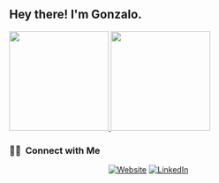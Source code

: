 
<h2> Hey there! I'm Gonzalo.</h2>



<a href="https://github.com/AVS1508">
  <img height="180em" src="https://github-readme-stats.vercel.app/api?username=zalodev&theme=buefy&show_icons=true" />
  <img height="180em" src="https://github-readme-stats.vercel.app/api/top-langs/?username=zalodev&theme=buefy&layout=compact" />
</a>

<br/>

<h3> 🤝🏻 &nbsp;Connect with Me </h3>

<p align="center">
<a href="https://www.gONZALO.com/"><img alt="Website" src="https://img.shields.io/badge/Website-www.GONZALO.com-blue?style=flat-square&logo=google-chrome"></a>
<a href="https://www.linkedin.com/in/gonzabcg/"><img alt="LinkedIn" src="https://img.shields.io/badge/LinkedIn-Gonzalo%20Cadenas%20Gonzalez-blue?style=flat-square&logo=linkedin"></a>
</p>
